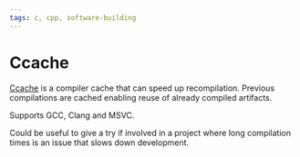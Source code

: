 ```yaml
---
tags: c, cpp, software-building
---
```

# Ccache

[Ccache](https://ccache.dev/) is a compiler cache that can speed up recompilation. Previous compilations are cached enabling reuse of already compiled artifacts.

Supports GCC, Clang and MSVC.

Could be useful to give a try if involved in a project where long compilation times is an issue that slows down development.
